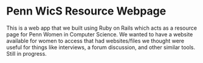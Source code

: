 Penn WicS Resource Webpage
===
This is a web app that we built using Ruby on Rails which acts as a resource page for Penn Women in Computer Science. We wanted
to have a website available for women to access that had websites/files we thought were useful for things like interviews, a 
forum discussion, and other similar tools. Still in progress. 

